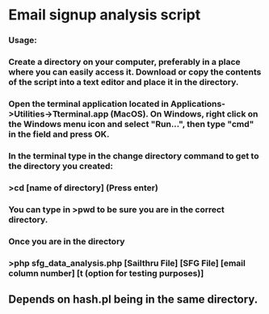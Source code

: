 # Email signup analysis script
### Usage:
### Create a directory on your computer, preferably in a place where you can easily access it. Download or copy the contents of the script into a text editor and place it in the directory. 
### Open the terminal application located in Applications->Utilities->Tterminal.app (MacOS). On Windows, right click on the Windows menu icon and select "Run...", then type "cmd" in the field and press OK.
### In the terminal type in the change directory command to get to the directory you created:
### >cd [name of directory] (Press enter)
### You can type in >pwd to be sure you are in the correct directory.
### Once you are in the directory 
### >php sfg_data_analysis.php [Sailthru File] [SFG File] [email column number] [t (option for testing purposes)]

## Depends on hash.pl being in the same directory.
